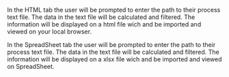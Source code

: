In the HTML tab the user will be prompted to enter the path to their process text file. The data in the text file will be calculated and filtered. The information will be displayed on a html file wich and be imported and viewed on your local browser.

In the SpreadSheet tab the user will be prompted to enter the path to their process text file. The data in the text file will be calculated and filtered. The information will be displayed on a xlsx file wich and be imported and viewed on SpreadSheet.
